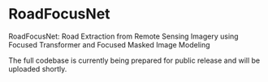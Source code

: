# RoadFocusNet
RoadFocusNet: Road Extraction from Remote Sensing Imagery using Focused Transformer and Focused Masked Image Modeling

The full codebase is currently being prepared for public release and will be uploaded shortly.
